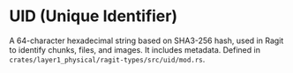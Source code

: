 # UID (Unique Identifier)

A 64-character hexadecimal string based on SHA3-256 hash, used in Ragit to identify chunks, files, and images. It includes metadata. Defined in `crates/layer1_physical/ragit-types/src/uid/mod.rs`.